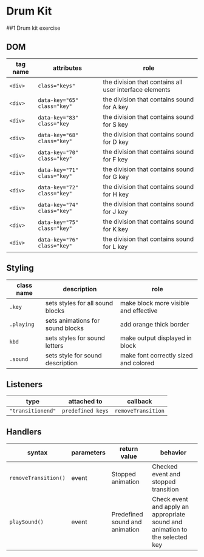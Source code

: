 # Drum Kit

##1 Drum kit exercise

## DOM

| tag name | attributes                  | role                                                   |
| -------- | --------------------------- | ------------------------------------------------------ |
| `<div>`  | `class="keys"`              | the division that contains all user interface elements |
| `<div>`  | `data-key="65" class="key"` | the division that contains sound for A key             |
| `<div>`  | `data-key="83" class="key`  | the division that contains sound for S key             |
| `<div>`  | `data-key="68" class="key"` | the division that contains sound for D key             |
| `<div>`  | `data-key="70" class="key"` | the division that contains sound for F key             |
| `<div>`  | `data-key="71" class="key"` | the division that contains sound for G key             |
| `<div>`  | `data-key="72" class="key"` | the division that contains sound for H key             |
| `<div>`  | `data-key="74" class="key"` | the division that contains sound for J key             |
| `<div>`  | `data-key="75" class="key"` | the division that contains sound for K key             |
| `<div>`  | `data-key="76" class="key"` | the division that contains sound for L key             |

## Styling

| class name | description                      | role                                  |
| ---------- | -------------------------------- | ------------------------------------- |
| `.key`     | sets styles for all sound blocks | make block more visible and effective |
| `.playing` | sets animations for sound blocks | add orange thick border               |
| `kbd`      | sets styles for sound letters    | make output displayed in block        |
| `.sound`   | sets style for sound description | make font correctly sized and colored |

## Listeners

| type              | attached to       | callback           |
| ----------------- | ----------------- | ------------------ |
| `"transitionend"` | `predefined keys` | `removeTransition` |

## Handlers

| syntax               | parameters | return value                   | behavior                                                                     |
| -------------------- | ---------- | ------------------------------ | ---------------------------------------------------------------------------- |
| `removeTransition()` | event      | Stopped animation              | Checked event and stopped transition                                         |
| `playSound()`        | event      | Predefined sound and animation | Check event and apply an appropriate sound and animation to the selected key |
